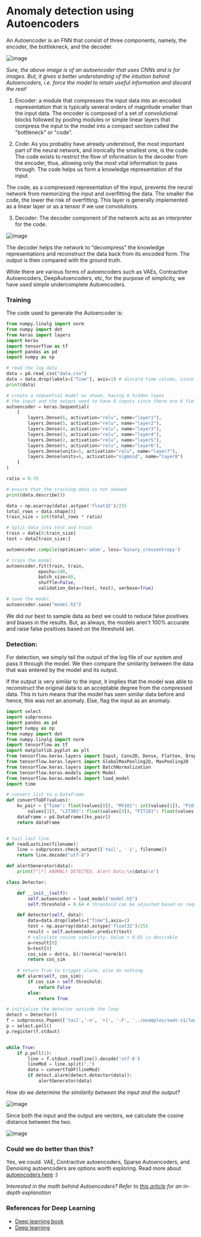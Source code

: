 
# Anomaly detection using Autoencoders

An Autoencoder is an FNN that consist of three components, namely, the encoder, the bottlekneck, and the decoder. 

![image](https://github.com/rudrasecure/minicps/assets/52862591/a1ee893a-7faf-4030-ae20-234ec753316e)

_Sure, the above image is of an autoencoder that uses CNNs and is for images. But, it gives a better understanding of the intuition behind Autoencoders, i.e. force the model to retain useful information and discard the rest!_

1. Encoder: a module that compresses the input data into an encoded representation that is typically several orders of magnitude smaller than the input data. The encoder is composed of a set of convolutional blocks followed by pooling modules or simple linear layers that compress the input to the model into a compact section called the "bottleneck" or "code".

2. Code: As you probably have already understood, the most important part of the neural network, and ironically the smallest one, is the code. The code exists to restrict the flow of information to the decoder from the encoder, thus, allowing only the most vital information to pass through. The code helps us form a knowledge representation of the input.

The code, as a compressed representation of the input, prevents the neural network from memorizing the input and overfitting the data. The smaller the code, the lower the risk of overfitting. This layer is generally implemented as a linear layer or as a tensor if we use convolutions.

3. Decoder: The decoder component of the network acts as an interpreter for the code.

![image](https://github.com/rudrasecure/minicps/assets/52862591/c1021a2f-7da8-4fb8-95ac-010759a1a8b6)


The decoder helps the network to “decompress” the knowledge representations and reconstruct the data back from its encoded form. The output is then compared with the ground truth.

While there are various forms of autoencoders such as VAEs, Contractive Autoencoders, DeepAutoencoders, etc, for the purpose of simplicity, we have used simple undercomplete Autoencoders.

### Training

The code used to generate the Autoencoder is:

```python
from numpy.linalg import norm
from numpy import dot
from keras import layers
import keras
import tensorflow as tf
import pandas as pd
import numpy as np

# read the log data 
data = pd.read_csv("data.csv")
data = data.drop(labels=["Time"], axis=1) # discard time column, since detection does not depend on time
print(data)

# create a sequential model as shown, having 6 hidden layes
# the input and the output need to have 6 inputs since there are 6 fields that we are considering 
autoencoder = keras.Sequential(
    [
        layers.Dense(6, activation="relu", name="layer1"),
        layers.Dense(5, activation="relu", name="layer2"),
        layers.Dense(4, activation="relu", name="layer3"),
        layers.Dense(3, activation="relu", name="layer4"),
        layers.Dense(2, activation="relu", name="layer5"),
        layers.Dense(4, activation="relu", name="layer6"),
        layers.Dense(units=5, activation="relu", name="layer7"),
        layers.Dense(units=6, activation="sigmoid", name="layer8")
    ]
)

ratio = 0.75

# ensure that the training data is not skewed
print(data.describe())

data = np.asarray(data).astype('float32')/255
total_rows = data.shape[0]
train_size = int(total_rows * ratio)

# Split data into test and train
train = data[0:train_size]
test = data[train_size:]

autoencoder.compile(optimizer='adam', loss='binary_crossentropy')

# train the model
autoencoder.fit(train, train,
            epochs=100,
            batch_size=80,
            shuffle=False,
            validation_data=(test, test), verbose=True)

# save the model
autoencoder.save("model.h5")
```

We did our best to sample data as best we could to reduce false positives and biases in the results. But, as always, the models aren't 100% accurate and raise false positives based on the threshold set.

### Detection:

For detection, we simply tail the output of the log file of our system and pass it through the model. We then compare the similarity between the data that was entered by the model and its output.

If the output is very similar to the input, it implies that the model was able to reconstruct the original data to an acceptable degree from the compressed data. 
This in turn means that the model has seen similar data before and hence, this was not an anomaly. Else, flag the input as an anomaly.

```python
import select
import subprocess
import pandas as pd
import numpy as np
from numpy import dot
from numpy.linalg import norm
import tensorflow as tf
import matplotlib.pyplot as plt
from tensorflow.keras.layers import Input, Conv2D, Dense, Flatten, Dropout
from tensorflow.keras.layers import GlobalMaxPooling2D, MaxPooling2D
from tensorflow.keras.layers import BatchNormalization
from tensorflow.keras.models import Model
from tensorflow.keras.models import load_model
import time

# convert list to a Dataframe
def convertToDF(values):
    kv_pair = {"Time": float(values[0]), "MV101": int(values[1]), "P101": float(values[2]), "LIT101": float(
        values[3]), "LIT301": float(values[4]), "FIT101": float(values[5]), "FIT201": float(values[6])}
    dataFrame = pd.DataFrame([kv_pair])
    return dataFrame


# tail last line
def readLastLine(filename):
    line = subprocess.check_output(['tail', '-1', filename])
    return line.decode("utf-8")

def alertGenerator(data):
    print(f"[*] ANOMALY DETECTED. Alert Data:\n{data}\n")

class Detector:

    def __init__(self):
        self.autoencoder = load_model("model.h5")
        self.threshold = 0.64 # threshold can be adjusted based on required sensitivity level

    def detector(self, data):
        data=data.drop(labels=["Time"],axis=1)
        test = np.asarray(data).astype('float32')/255
        result = self.autoencoder.predict(test)
        # calculate cosine similarity. Value > 0.85 is desirable
        a=result[0]
        b=test[0]
        cos_sim = dot(a, b)/(norm(a)*norm(b))
        return cos_sim
    
    # return True to trigger alarm, else do nothing
    def alarm(self, cos_sim):
        if cos_sim > self.threshold:
            return False
        else:
            return True

# initialize the detector outside the loop
detect = Detector()
f = subprocess.Popen(['tail','-n', '+1', '-F', '../examples/swat-s1/logs/data.csv'], stdout=subprocess.PIPE,stderr=subprocess.PIPE)
p = select.poll()
p.register(f.stdout)


while True:
    if p.poll(1):
        line = f.stdout.readline().decode('utf-8')
        lineMod = line.split(",")
        data = convertToDF(lineMod)
        if detect.alarm(detect.detector(data)):
            alertGenerator(data)
```

*How do we determine the similarity between the input and the output?*

![image](https://github.com/rudrasecure/minicps/assets/52862591/512cf847-5d4c-4c1a-8637-98e3a5d165df)

Since both the input and the output are vectors, we calculate the cosine distance between the two.

![image](https://github.com/rudrasecure/minicps/assets/52862591/e76f2af8-4547-4e27-9081-a7f907183c61)

### Could we do better than this?

Yes, we could. VAE, Contractive autoencoders, Sparse Autoencoders, and Denoising autoencoders are options worth exploring. Read more about [autoencoders here](https://www.deeplearningbook.org/contents/autoencoders.html) :)

*Interested in the math behind Autoencoders? Refer to [this article](https://towardsdatascience.com/generating-images-with-autoencoders-77fd3a8dd368) for an in-depth explanation*

### References for Deep Learning

* [Deep learning book](https://www.deeplearningbook.org/)
* [Deep learning](https://deep-learning-study-note.readthedocs.io/en/latest/index.html)
